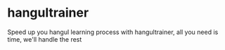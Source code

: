 # hangultrainer
Speed up you hangul learning process with hangultrainer, all you need is time, we'll handle the rest
